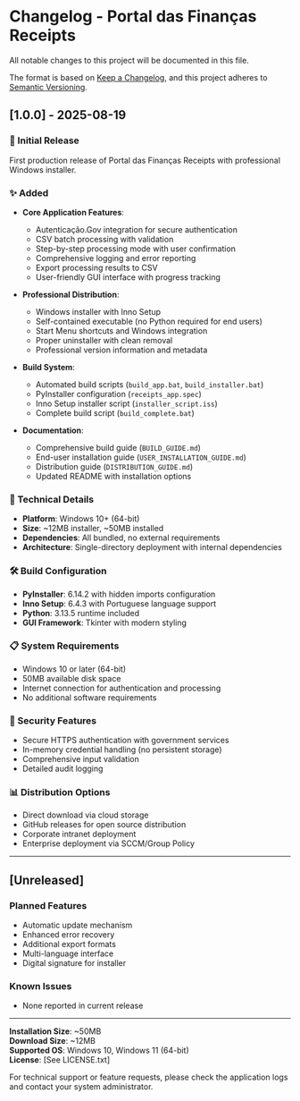 # Changelog - Portal das Finanças Receipts

All notable changes to this project will be documented in this file.

The format is based on [Keep a Changelog](https://keepachangelog.com/en/1.0.0/),
and this project adheres to [Semantic Versioning](https://semver.org/spec/v2.0.0.html).

## [1.0.0] - 2025-08-19

### 🎉 Initial Release

First production release of Portal das Finanças Receipts with professional Windows installer.

### ✨ Added
- **Core Application Features**:
  - Autenticação.Gov integration for secure authentication
  - CSV batch processing with validation
  - Step-by-step processing mode with user confirmation
  - Comprehensive logging and error reporting
  - Export processing results to CSV
  - User-friendly GUI interface with progress tracking

- **Professional Distribution**:
  - Windows installer with Inno Setup
  - Self-contained executable (no Python required for end users)
  - Start Menu shortcuts and Windows integration
  - Proper uninstaller with clean removal
  - Professional version information and metadata

- **Build System**:
  - Automated build scripts (`build_app.bat`, `build_installer.bat`)
  - PyInstaller configuration (`receipts_app.spec`)
  - Inno Setup installer script (`installer_script.iss`)
  - Complete build script (`build_complete.bat`)

- **Documentation**:
  - Comprehensive build guide (`BUILD_GUIDE.md`)
  - End-user installation guide (`USER_INSTALLATION_GUIDE.md`)
  - Distribution guide (`DISTRIBUTION_GUIDE.md`)
  - Updated README with installation options

### 🔧 Technical Details
- **Platform**: Windows 10+ (64-bit)
- **Size**: ~12MB installer, ~50MB installed
- **Dependencies**: All bundled, no external requirements
- **Architecture**: Single-directory deployment with internal dependencies

### 🛠️ Build Configuration
- **PyInstaller**: 6.14.2 with hidden imports configuration
- **Inno Setup**: 6.4.3 with Portuguese language support
- **Python**: 3.13.5 runtime included
- **GUI Framework**: Tkinter with modern styling

### 📋 System Requirements
- Windows 10 or later (64-bit)
- 50MB available disk space
- Internet connection for authentication and processing
- No additional software requirements

### 🔐 Security Features
- Secure HTTPS authentication with government services
- In-memory credential handling (no persistent storage)
- Comprehensive input validation
- Detailed audit logging

### 📊 Distribution Options
- Direct download via cloud storage
- GitHub releases for open source distribution
- Corporate intranet deployment
- Enterprise deployment via SCCM/Group Policy

---

## [Unreleased]

### Planned Features
- Automatic update mechanism
- Enhanced error recovery
- Additional export formats
- Multi-language interface
- Digital signature for installer

### Known Issues
- None reported in current release

---

**Installation Size**: ~50MB  
**Download Size**: ~12MB  
**Supported OS**: Windows 10, Windows 11 (64-bit)  
**License**: [See LICENSE.txt]

For technical support or feature requests, please check the application logs and contact your system administrator.
